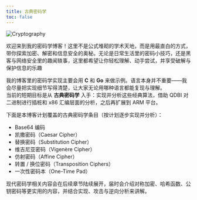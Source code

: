 ```yaml
---
title: 古典密码学
toc: false
---
```

![Cryptography](../../../Cryptography.png)

欢迎来到我的密码学博客！这里不是公式堆砌的学术天地，而是用最直白的方式，带你探索加密、解密和信息安全的奥秘。无论是日常生活里的密码小技巧，还是黑客与网络安全里的趣闻轶事，这里都希望让你轻松理解、动手尝试，并享受破解与保护信息的乐趣

我的博客里的密码学实现主要会用 **C** 和 **Go** 来做示例。语言本身并不重要——我会尽量把实现细节写得清楚，让大家无论用哪种语言都能复现与理解。  
当前的短期目标是从 **古典密码学** 入手：实现并分析这些经典算法，借助 QDBI 对二进制进行插桩和 x86 汇编层面的分析，之后再扩展到 ARM 平台。

下面是本博客计划覆盖的古典密码学条目（按计划逐步实现并分析）：

- Base64 编码
- 凯撒密码（Caesar Cipher）
- 替换密码（Substitution Cipher）
- 维吉尼亚密码（Vigenère Cipher）
- 仿射密码（Affine Cipher）
- 转置 / 换位密码（Transposition Ciphers）
- 一次性密码本（One-Time Pad）

现代密码学相关内容会在后续章节陆续展开，届时会介绍对称加密、哈希函数、公钥密码等更实用的内容，并结合实现、攻击与逆向分析来讲解。
